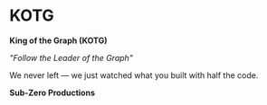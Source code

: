 # KOTG

**King of the Graph (KOTG)**

_"Follow the Leader of the Graph"_

We never left — we just watched what you built with half the code.

**Sub-Zero Productions**
